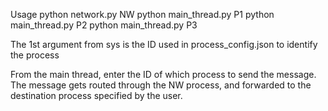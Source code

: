 Usage
python network.py NW
python main_thread.py P1
python main_thread.py P2
python main_thread.py P3

The 1st argument from sys is the ID used in process_config.json to identify the process

From the main thread, enter the ID of which process to send the message.
The message gets routed through the NW process, and forwarded to the destination process specified by the user.
